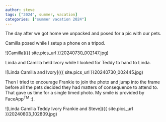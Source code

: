 ```yaml
---
author: steve
tags: ["2024", summer, vacation]
categories: ["summer vacation 2024"]
---
```

The day after we got home we unpacked and posed for a pic with our pets.  

Camilla posed while I setup a phone on a tripod.  

![Camilla]({{ site.pics_url }}20240730_002147.jpg)  

Linda and Camilla held Ivory while I looked for Teddy to hand to Linda.  

![Linda Camilla and Ivory]({{ site.pics_url }}20240730_002445.jpg)  

Then I tried to encourage Frankie to join the photo and jump into the frame before all the pets decided they had matters of consequence to attend to. That gave us time for a single timed photo. My smile is provided by FaceApp<sup>TM</sup> :).

![Linda Camilla Teddy Ivory Frankie and Steve]({{ site.pics_url }}20240803_102809.jpg)  
